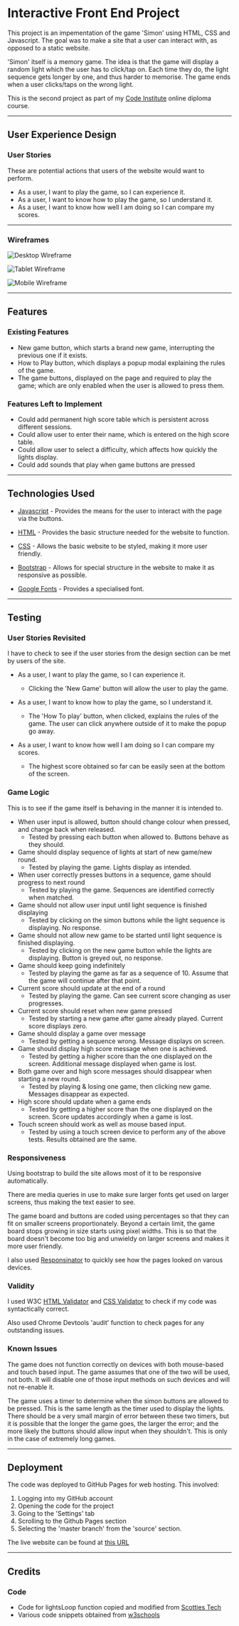 # Interactive Front End Project

This project is an impementation of the game 'Simon' using HTML, CSS and Javascript. The goal was to make a site that a user can interact with, as opposed to a static website.

'Simon' itself is a memory game. The idea is that the game will display a random light which the user has to click/tap on. Each time they do, the light sequence gets longer by one, and thus harder to memorise. The game ends when a user clicks/taps on the wrong light.

This is the second project as part of my [Code Institute](https://codeinstitute.net/) online diploma course.

---

## User Experience Design

### User Stories

These are potential actions that users of the website would want to perform. 

* As a user, I want to play the game, so I can experience it.
* As a user, I want to know how to play the game, so I understand it.
* As a user, I want to know how well I am doing so I can compare my scores.

---

### Wireframes

![Desktop Wireframe](assets/wireframes/simon-picture.jpg "Desktop Wireframe")

![Tablet Wireframe](assets/wireframes/simon-picture-tablet.jpg "Tablet Wireframe")

![Mobile Wireframe](assets/wireframes/simon-picture-mobile.jpg "Mobile Wireframe")

---

## Features

### Existing Features

* New game button, which starts a brand new game, interrupting the previous one if it exists.
* How to Play button, which displays a popup modal explaining the rules of the game.
* The game buttons, displayed on the page and required to play the game; which are only enabled when the user is allowed to press them.

### Features Left to Implement

* Could add permanent high score table which is persistent across different sessions.
* Could allow user to enter their name, which is entered on the high score table.
* Could allow user to select a difficulty, which affects how quickly the lights display.
* Could add sounds that play when game buttons are pressed

---

## Technologies Used

* [Javascript](https://www.javascript.com/) - Provides the means for the user to interact with the page via the buttons.

* [HTML](https://developer.mozilla.org/en-US/docs/Web/Guide/HTML/HTML5) - Provides the basic structure needed for the website to function.
    
* [CSS](https://developer.mozilla.org/en-US/docs/Web/CSS/CSS3) - Allows the basic website to be styled, making it more user friendly.

* [Bootstrap](https://getbootstrap.com/) - Allows for special structure in the website to make it as responsive as possible.

* [Google Fonts](https://fonts.google.com/) - Provides a specialised font.

---

## Testing

### User Stories Revisited

I have to check to see if the user stories from the design section can be met by users of the site.

* As a user, I want to play the game, so I can experience it.

  - Clicking the 'New Game' button will allow the user to play the game.

* As a user, I want to know how to play the game, so I understand it.

  - The 'How To play' button, when clicked, explains the rules of the game. The user can click anywhere outside of it to make the popup go away.

* As a user, I want to know how well I am doing so I can compare my scores.

  - The highest score obtained so far can be easily seen at the bottom of the screen.

### Game Logic

This is to see if the game itself is behaving in the manner it is intended to.

* When user input is allowed, button should change colour when pressed, and change back when released.
	- Tested by pressing each button when allowed to. Buttons behave as they should.
* Game should display sequence of lights at start of new game/new round.
	- Tested by playing the game. Lights display as intended.
* When user correctly presses buttons in a sequence, game should progress to next round
	- Tested by playing the game. Sequences are identified correctly when matched.
* Game should not allow user input until light sequence is finished displaying
	- Tested by clicking on the simon buttons while the light sequence is displaying. No response.
* Game should not allow new game to be started until light sequence is finished displaying.
	- Tested by clicking on the new game button while the lights are displaying. Button is greyed out, no response.
* Game should keep going indefinitely
	- Tested by playing the game as far as a sequence of 10. Assume that the game will continue after that point.
* Current score should update at the end of a round
	- Tested by playing the game. Can see current score changing as user progresses.
* Current score should reset when new game pressed
	- Tested by starting a new game after game already played. Current score displays zero.
* Game should display a game over message
	- Tested by getting a sequence wrong. Message displays on screen.
* Game should display high score message when one is achieved.
	- Tested by getting a higher score than the one displayed on the screen. Additional message displayed when game is lost.
* Both game over and high score messages should disappear when starting a new round.
	- Tested by playing & losing one game, then clicking new game. Messages disappear as expected.
* High score should update when a game ends
	- Tested by getting a higher score than the one displayed on the screen. Score updates accordingly when a game is lost.
* Touch screen should work as well as mouse based input.
	- Tested by using a touch screen device to perform any of the above tests. Results obtained are the same.


### Responsiveness

Using bootstrap to build the site allows most of it to be responsive automatically.

There are media queries in use to make sure larger fonts get used on larger screens, thus making the text easier to see.

The game board and buttons are coded using percentages so that they can fit on smaller screens proportionately. Beyond a certain limit, the game board stops growing in size starts using pixel widths. This is so that the board doesn't become too big and unwieldy on larger screens and makes it more user friendly.

I also used [Responsinator](https://www.responsinator.com/) to quickly see how the pages looked on varous devices.

### Validity

I used W3C [HTML Validator](https://validator.w3.org/) and [CSS Validator](http://jigsaw.w3.org/css-validator/) to check if my code was syntactically correct.

Also used Chrome Devtools 'audit' function to check pages for any outstanding issues. 

### Known Issues

The game does not function correctly on devices with both mouse-based and touch based input. The game assumes that one of the two will be used, not both. It will disable one of those input methods on such devices and will not re-enable it.

The game uses a timer to determine when the simon buttons are allowed to be pressed. This is the same length as the timer used to display the lights. There should be a very small margin of error between these two timers, but it is possible that the longer the game goes, the larger the error; and the more likely the buttons should allow input when they shouldn't. This is only in the case of extremely long games.

---

## Deployment

The code was deployed to GitHub Pages for web hosting. This involved:

1. Logging into my GitHub account
2. Opening the code for the project
3. Going to the 'Settings' tab
4. Scrolling to the Github Pages section
5. Selecting the 'master branch' from the 'source' section.

The live website can be found at [this URL](https://seakonn.github.io/milestone-two/index.html)

---

## Credits

### Code

* Code for lightsLoop function copied and modified from [Scotties Tech](https://scottiestech.info/2014/07/01/javascript-fun-looping-with-a-delay/)
* Various code snippets obtained from [w3schools](https://www.w3schools.com/)